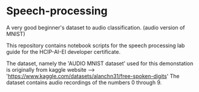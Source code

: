 # Speech-processing
A very good beginner's dataset to audio classification. (audio version of MNIST)

This repository contains notebook scripts for the speech processing lab guide for the HCIP-AI-EI developer certificate.

The dataset, namely the 'AUDIO MNIST dataset' used for this demonstation is originally from kaggle website --> 'https://www.kaggle.com/datasets/alanchn31/free-spoken-digits'
The dataset contains audio recordings of the numbers 0 through 9. 

